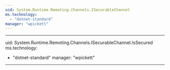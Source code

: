 ```yaml
---
uid: System.Runtime.Remoting.Channels.ISecurableChannel
ms.technology: 
  - "dotnet-standard"
manager: "wpickett"
---
```


---
uid: System.Runtime.Remoting.Channels.ISecurableChannel.IsSecured
ms.technology: 
  - "dotnet-standard"
manager: "wpickett"
---
